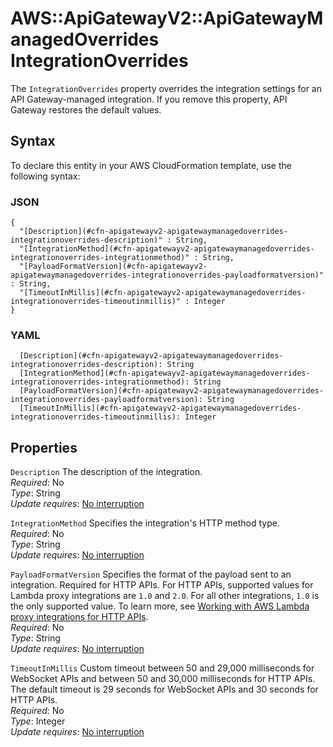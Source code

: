 # AWS::ApiGatewayV2::ApiGatewayManagedOverrides IntegrationOverrides<a name="aws-properties-apigatewayv2-apigatewaymanagedoverrides-integrationoverrides"></a>

The `IntegrationOverrides` property overrides the integration settings for an API Gateway\-managed integration\. If you remove this property, API Gateway restores the default values\.

## Syntax<a name="aws-properties-apigatewayv2-apigatewaymanagedoverrides-integrationoverrides-syntax"></a>

To declare this entity in your AWS CloudFormation template, use the following syntax:

### JSON<a name="aws-properties-apigatewayv2-apigatewaymanagedoverrides-integrationoverrides-syntax.json"></a>

```
{
  "[Description](#cfn-apigatewayv2-apigatewaymanagedoverrides-integrationoverrides-description)" : String,
  "[IntegrationMethod](#cfn-apigatewayv2-apigatewaymanagedoverrides-integrationoverrides-integrationmethod)" : String,
  "[PayloadFormatVersion](#cfn-apigatewayv2-apigatewaymanagedoverrides-integrationoverrides-payloadformatversion)" : String,
  "[TimeoutInMillis](#cfn-apigatewayv2-apigatewaymanagedoverrides-integrationoverrides-timeoutinmillis)" : Integer
}
```

### YAML<a name="aws-properties-apigatewayv2-apigatewaymanagedoverrides-integrationoverrides-syntax.yaml"></a>

```
  [Description](#cfn-apigatewayv2-apigatewaymanagedoverrides-integrationoverrides-description): String
  [IntegrationMethod](#cfn-apigatewayv2-apigatewaymanagedoverrides-integrationoverrides-integrationmethod): String
  [PayloadFormatVersion](#cfn-apigatewayv2-apigatewaymanagedoverrides-integrationoverrides-payloadformatversion): String
  [TimeoutInMillis](#cfn-apigatewayv2-apigatewaymanagedoverrides-integrationoverrides-timeoutinmillis): Integer
```

## Properties<a name="aws-properties-apigatewayv2-apigatewaymanagedoverrides-integrationoverrides-properties"></a>

`Description` <a name="cfn-apigatewayv2-apigatewaymanagedoverrides-integrationoverrides-description"></a>
The description of the integration\.  
_Required_: No  
_Type_: String  
_Update requires_: [No interruption](https://docs.aws.amazon.com/AWSCloudFormation/latest/UserGuide/using-cfn-updating-stacks-update-behaviors.html#update-no-interrupt)

`IntegrationMethod` <a name="cfn-apigatewayv2-apigatewaymanagedoverrides-integrationoverrides-integrationmethod"></a>
Specifies the integration's HTTP method type\.  
_Required_: No  
_Type_: String  
_Update requires_: [No interruption](https://docs.aws.amazon.com/AWSCloudFormation/latest/UserGuide/using-cfn-updating-stacks-update-behaviors.html#update-no-interrupt)

`PayloadFormatVersion` <a name="cfn-apigatewayv2-apigatewaymanagedoverrides-integrationoverrides-payloadformatversion"></a>
Specifies the format of the payload sent to an integration\. Required for HTTP APIs\. For HTTP APIs, supported values for Lambda proxy integrations are `1.0` and `2.0`\. For all other integrations, `1.0` is the only supported value\. To learn more, see [Working with AWS Lambda proxy integrations for HTTP APIs](https://docs.aws.amazon.com/apigateway/latest/developerguide/http-api-develop-integrations-lambda.html)\.  
_Required_: No  
_Type_: String  
_Update requires_: [No interruption](https://docs.aws.amazon.com/AWSCloudFormation/latest/UserGuide/using-cfn-updating-stacks-update-behaviors.html#update-no-interrupt)

`TimeoutInMillis` <a name="cfn-apigatewayv2-apigatewaymanagedoverrides-integrationoverrides-timeoutinmillis"></a>
Custom timeout between 50 and 29,000 milliseconds for WebSocket APIs and between 50 and 30,000 milliseconds for HTTP APIs\. The default timeout is 29 seconds for WebSocket APIs and 30 seconds for HTTP APIs\.  
_Required_: No  
_Type_: Integer  
_Update requires_: [No interruption](https://docs.aws.amazon.com/AWSCloudFormation/latest/UserGuide/using-cfn-updating-stacks-update-behaviors.html#update-no-interrupt)

